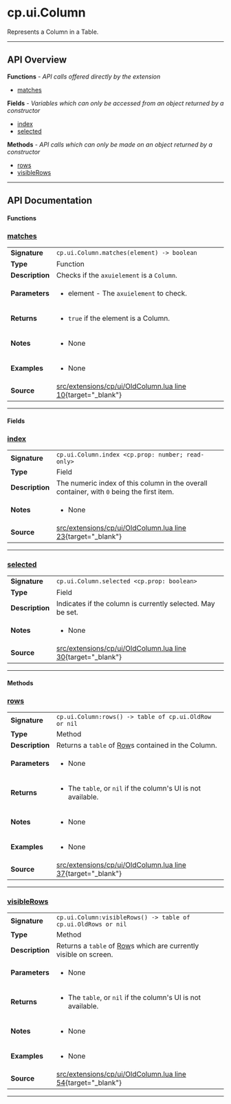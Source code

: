 # cp.ui.Column

Represents a Column in a Table.

---

## API Overview
**Functions** - _API calls offered directly by the extension_
 * [matches](#matches)

**Fields** - _Variables which can only be accessed from an object returned by a constructor_
 * [index](#index)
 * [selected](#selected)

**Methods** - _API calls which can only be made on an object returned by a constructor_
 * [rows](#rows)
 * [visibleRows](#visiblerows)


---

## API Documentation

#### Functions


### [matches](#matches)

|                                             |                                                                                     |
| --------------------------------------------|-------------------------------------------------------------------------------------|
| **Signature**                               | `cp.ui.Column.matches(element) -> boolean`                                                                    |
| **Type**                                    | Function                                                                     |
| **Description**                             | Checks if the `axuielement` is a `Column`.                                                                     |
| **Parameters**                              | <ul><li>element - The `axuielement` to check.</li></ul> |
| **Returns**                                 | <ul><li>`true` if the element is a Column.</li></ul>          |
| **Notes**                                   | <ul><li>None</li></ul> |
| **Examples**                                | <ul><li>None</li></ul> |
| **Source**                                  | [src/extensions/cp/ui/OldColumn.lua line 10](https://github.com/CommandPost/CommandPost/blob/develop/src/extensions/cp/ui/OldColumn.lua#L10){target="_blank"} |

---

#### Fields


### [index](#index)

|                                             |                                                                                     |
| --------------------------------------------|-------------------------------------------------------------------------------------|
| **Signature**                               | `cp.ui.Column.index <cp.prop: number; read-only>`                                                                    |
| **Type**                                    | Field                                                                     |
| **Description**                             | The numeric index of this column in the overall container, with `0` being the first item.                                                                     |
| **Notes**                                   | <ul><li>None</li></ul> |
| **Source**                                  | [src/extensions/cp/ui/OldColumn.lua line 23](https://github.com/CommandPost/CommandPost/blob/develop/src/extensions/cp/ui/OldColumn.lua#L23){target="_blank"} |

---


### [selected](#selected)

|                                             |                                                                                     |
| --------------------------------------------|-------------------------------------------------------------------------------------|
| **Signature**                               | `cp.ui.Column.selected <cp.prop: boolean>`                                                                    |
| **Type**                                    | Field                                                                     |
| **Description**                             | Indicates if the column is currently selected. May be set.                                                                     |
| **Notes**                                   | <ul><li>None</li></ul> |
| **Source**                                  | [src/extensions/cp/ui/OldColumn.lua line 30](https://github.com/CommandPost/CommandPost/blob/develop/src/extensions/cp/ui/OldColumn.lua#L30){target="_blank"} |

---

#### Methods


### [rows](#rows)

|                                             |                                                                                     |
| --------------------------------------------|-------------------------------------------------------------------------------------|
| **Signature**                               | `cp.ui.Column:rows() -> table of cp.ui.OldRow or nil`                                                                    |
| **Type**                                    | Method                                                                     |
| **Description**                             | Returns a `table` of [Row](cp.ui.OldRow.md)s contained in the Column.                                                                     |
| **Parameters**                              | <ul><li>None</li></ul> |
| **Returns**                                 | <ul><li>The `table`, or `nil` if the column's UI is not available.</li></ul>          |
| **Notes**                                   | <ul><li>None</li></ul> |
| **Examples**                                | <ul><li>None</li></ul> |
| **Source**                                  | [src/extensions/cp/ui/OldColumn.lua line 37](https://github.com/CommandPost/CommandPost/blob/develop/src/extensions/cp/ui/OldColumn.lua#L37){target="_blank"} |

---


### [visibleRows](#visiblerows)

|                                             |                                                                                     |
| --------------------------------------------|-------------------------------------------------------------------------------------|
| **Signature**                               | `cp.ui.Column:visibleRows() -> table of cp.ui.OldRows or nil`                                                                    |
| **Type**                                    | Method                                                                     |
| **Description**                             | Returns a `table` of [Row](cp.ui.OldRow.md)s which are currently visible on screen.                                                                     |
| **Parameters**                              | <ul><li>None</li></ul> |
| **Returns**                                 | <ul><li>The `table`, or `nil` if the column's UI is not available.</li></ul>          |
| **Notes**                                   | <ul><li>None</li></ul> |
| **Examples**                                | <ul><li>None</li></ul> |
| **Source**                                  | [src/extensions/cp/ui/OldColumn.lua line 54](https://github.com/CommandPost/CommandPost/blob/develop/src/extensions/cp/ui/OldColumn.lua#L54){target="_blank"} |

---

